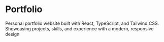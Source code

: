 # Portfolio
Personal portfolio website built with React, TypeScript, and Tailwind CSS. Showcasing projects, skills, and experience with a modern, responsive design
